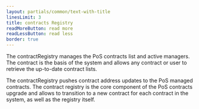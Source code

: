 ```yaml
---
layout: partials/common/text-with-title
linesLimit: 3
title: contracts Registry
readMoreButton: read more
readLessButton: read less
border: true
---
```


The contractRegistry manages the PoS contracts list and active managers. The contract is the basis of the system and allows any contract or user to retrieve the up-to-date contract lists.

The contractRegistry pushes contract address updates to the PoS managed contracts. The contract registry is the core component of the PoS contracts upgrade and allows to transition to a new contract for each contract in the system, as well as the registry itself.

